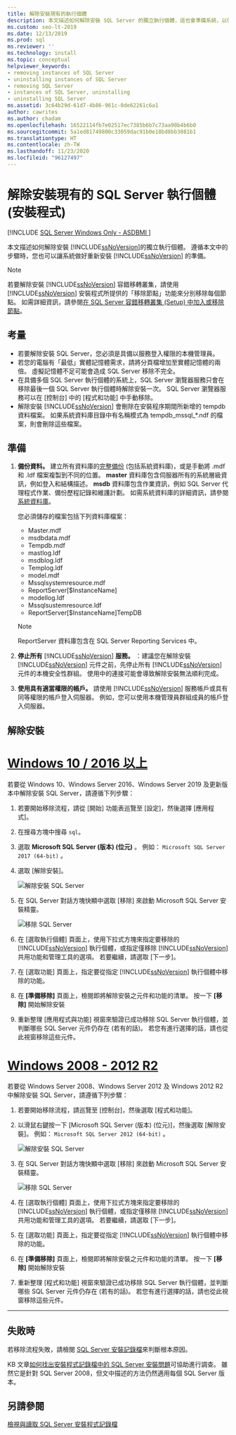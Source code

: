```yaml
---
title: 解除安裝現有的執行個體
description: 本文描述如何解除安裝 SQL Server 的獨立執行個體，這也會準備系統，以便您隨時重新安裝 SQL Server。
ms.custom: seo-lt-2019
ms.date: 12/13/2019
ms.prod: sql
ms.reviewer: ''
ms.technology: install
ms.topic: conceptual
helpviewer_keywords:
- removing instances of SQL Server
- uninstalling instances of SQL Server
- removing SQL Server
- instances of SQL Server, uninstalling
- uninstalling SQL Server
ms.assetid: 3c64b29d-61d7-4b86-961c-0de62261c6a1
author: cawrites
ms.author: chadam
ms.openlocfilehash: 16522114fb7e02517ec7385b6b7c73aa90b4b6b0
ms.sourcegitcommit: 5a1ed81749800c33059dac91b0e18bd8bb3081b1
ms.translationtype: HT
ms.contentlocale: zh-TW
ms.lasthandoff: 11/23/2020
ms.locfileid: "96127497"
---
```

# <a name="uninstall-an-existing-instance-of-sql-server-setup"></a>解除安裝現有的 SQL Server 執行個體 (安裝程式)
[!INCLUDE [SQL Server Windows Only - ASDBMI ](../../includes/applies-to-version/sql-windows-only-asdbmi.md)]

  本文描述如何解除安裝 [!INCLUDE[ssNoVersion](../../includes/ssnoversion-md.md)]的獨立執行個體。 遵循本文中的步驟時，您也可以讓系統做好重新安裝 [!INCLUDE[ssNoVersion](../../includes/ssnoversion-md.md)] 的準備。  
  
 > [!NOTE]
 > 若要解除安裝 [!INCLUDE[ssNoVersion](../../includes/ssnoversion-md.md)] 容錯移轉叢集，請使用 [!INCLUDE[ssNoVersion](../../includes/ssnoversion-md.md)] 安裝程式所提供的「移除節點」功能來分別移除每個節點。 如需詳細資訊，請參閱[在 SQL Server 容錯移轉叢集 &#40;Setup&#41; 中加入或移除節點](../../sql-server/failover-clusters/install/add-or-remove-nodes-in-a-sql-server-failover-cluster-setup.md)。  

## <a name="considerations"></a>考量

- 若要解除安裝 SQL Server，您必須是具備以服務登入權限的本機管理員。 
- 若您的電腦有「最低」實體記憶體需求，請將分頁檔增加至實體記憶體的兩倍。 虛擬記憶體不足可能會造成 SQL Server 移除不完全。 
- 在具備多個 SQL Server 執行個體的系統上，SQL Server 瀏覽器服務只會在移除最後一個 SQL Server 執行個體時解除安裝一次。 SQL Server 瀏覽器服務可以在 [控制台] 中的 [程式和功能] 中手動移除。 
- 解除安裝 [!INCLUDE[ssNoVersion](../../includes/ssnoversion-md.md)] 會刪除在安裝程序期間所新增的 tempdb 資料檔案。 如果系統資料庫目錄中有名稱模式為 tempdb_mssql_*.ndf 的檔案，則會刪除這些檔案。 
  

  
## <a name="prepare"></a>準備  
  
1.  **備份資料。** 建立所有資料庫的[完整備份](../../relational-databases/backup-restore/create-a-full-database-backup-sql-server.md) (包括系統資料庫)，或是手動將 .mdf 和 .ldf 檔案複製到不同的位置。 **master** 資料庫包含伺服器所有的系統層級資訊，例如登入和結構描述。 **msdb** 資料庫包含作業資訊，例如 SQL Server 代理程式作業、備份歷程記錄和維護計劃。 如需系統資料庫的詳細資訊，請參閱[系統資料庫](../../relational-databases/backup-restore/back-up-and-restore-of-system-databases-sql-server.md)。 
  
    您必須儲存的檔案包括下列資料庫檔案：  

    * Master.mdf
    * msdbdata.mdf
    * Tempdb.mdf
    * mastlog.ldf
    * msdblog.ldf
    * Templog.ldf
    * model.mdf
    * Mssqlsystemresource.mdf
    * ReportServer[$InstanceName]
    * modellog.ldf
    * Mssqlsustemresource.ldf
    * ReportServer[$InstanceName]TempDB

    > [!NOTE]
    > ReportServer 資料庫包含在 SQL Server Reporting Services 中。   

 
1.  **停止所有** [!INCLUDE[ssNoVersion](../../includes/ssnoversion-md.md)] **服務。** ：建議您在解除安裝 [!INCLUDE[ssNoVersion](../../includes/ssnoversion-md.md)] 元件之前，先停止所有 [!INCLUDE[ssNoVersion](../../includes/ssnoversion-md.md)] 元件的本機安全性群組。 使用中的連接可能會導致解除安裝無法順利完成。  
  
1.  **使用具有適當權限的帳戶。** 請使用 [!INCLUDE[ssNoVersion](../../includes/ssnoversion-md.md)] 服務帳戶或具有同等權限的帳戶登入伺服器。 例如，您可以使用本機管理員群組成員的帳戶登入伺服器。  
  
## <a name="uninstall"></a>解除安裝 

# <a name="windows-10--2016-"></a>[Windows 10 / 2016 以上](#tab/Windows10)

若要從 Windows 10、Windows Server 2016、Windows Server 2019 及更新版本中解除安裝 SQL Server，請遵循下列步驟： 

1. 若要開始移除流程，請從 [開始] 功能表巡覽至 [設定]，然後選擇 [應用程式]。 
1. 在搜尋方塊中搜尋 `sql`。 
1. 選取 **Microsoft SQL Server (版本) (位元)** 。 例如： `Microsoft SQL Server 2017 (64-bit)` 。
1. 選取 [解除安裝]。
 
    ![解除安裝 SQL Server](media/uninstall-an-existing-instance-of-sql-server-setup/uninstall-sql-server-windows-10.png)

1. 在 SQL Server 對話方塊快顯中選取 [移除] 來啟動 Microsoft SQL Server 安裝精靈。 

    ![移除 SQL Server](media/uninstall-an-existing-instance-of-sql-server-setup/remove-sql-2017.png)
  
1.  在 [選取執行個體] 頁面上，使用下拉式方塊來指定要移除的 [!INCLUDE[ssNoVersion](../../includes/ssnoversion-md.md)] 執行個體，或指定僅移除 [!INCLUDE[ssNoVersion](../../includes/ssnoversion-md.md)] 共用功能和管理工具的選項。 若要繼續，請選取 [下一步]。  
  
1.  在 [選取功能] 頁面上，指定要從指定 [!INCLUDE[ssNoVersion](../../includes/ssnoversion-md.md)] 執行個體中移除的功能。  
  
1.  在 **[準備移除]** 頁面上，檢閱即將解除安裝之元件和功能的清單。 按一下 **[移除]** 開始解除安裝  
 
1. 重新整理 [應用程式與功能] 視窗來驗證已成功移除 SQL Server 執行個體，並判斷哪些 SQL Server 元件仍存在 (若有的話)。 若您有進行選擇的話，請也從此視窗移除這些元件。 

# <a name="windows-2008---2012-r2"></a>[Windows 2008 - 2012 R2](#tab/windows2012)

若要從 Windows Server 2008、Windows Server 2012 及 Windows 2012 R2 中解除安裝 SQL Server，請遵循下列步驟： 

1. 若要開始移除流程，請巡覽至 [控制台]，然後選取 [程式和功能]。
1. 以滑鼠右鍵按一下 [Microsoft SQL Server (版本) (位元)]，然後選取 [解除安裝]。 例如： `Microsoft SQL Server 2012 (64-bit)` 。  
  
    ![解除安裝 SQL Server](media/uninstall-an-existing-instance-of-sql-server-setup/uninstall-sql-server-windows-2012.png)

1. 在 SQL Server 對話方塊快顯中選取 [移除] 來啟動 Microsoft SQL Server 安裝精靈。 

    ![移除 SQL Server](media/uninstall-an-existing-instance-of-sql-server-setup/remove-sql-2012.png)
  
1.  在 [選取執行個體] 頁面上，使用下拉式方塊來指定要移除的 [!INCLUDE[ssNoVersion](../../includes/ssnoversion-md.md)] 執行個體，或指定僅移除 [!INCLUDE[ssNoVersion](../../includes/ssnoversion-md.md)] 共用功能和管理工具的選項。 若要繼續，請選取 [下一步]。  
  
1.  在 [選取功能] 頁面上，指定要從指定 [!INCLUDE[ssNoVersion](../../includes/ssnoversion-md.md)] 執行個體中移除的功能。  
  
1.  在 **[準備移除]** 頁面上，檢閱即將解除安裝之元件和功能的清單。 按一下 **[移除]** 開始解除安裝  
 
1. 重新整理 [程式和功能] 視窗來驗證已成功移除 SQL Server 執行個體，並判斷哪些 SQL Server 元件仍存在 (若有的話)。 若您有進行選擇的話，請也從此視窗移除這些元件。 

---

  
## <a name="in-the-event-of-failure"></a>失敗時  

若移除流程失敗，請檢閱 [SQL Server 安裝記錄檔](../../database-engine/install-windows/view-and-read-sql-server-setup-log-files.md)來判斷根本原因。 

KB 文章[如何找出安裝程式記錄檔中的 SQL Server 安裝問題](https://support.microsoft.com/kb/955396/en-us)可協助進行調查。 雖然它是針對 SQL Server 2008，但文中描述的方法仍然適用每個 SQL Server 版本。 

  
## <a name="see-also"></a>另請參閱  
 [檢視與讀取 SQL Server 安裝程式記錄檔](../../database-engine/install-windows/view-and-read-sql-server-setup-log-files.md)  
  
  
